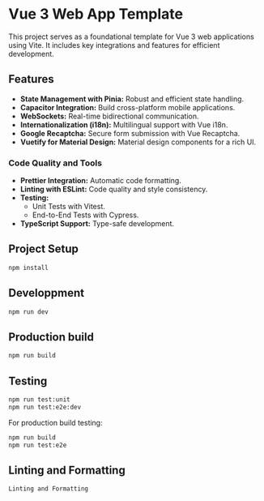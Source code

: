 # Vue 3 Web App Template

This project serves as a foundational template for Vue 3 web applications using Vite. It includes key integrations and features for efficient development.

## Features

- **State Management with Pinia:** Robust and efficient state handling.
- **Capacitor Integration:** Build cross-platform mobile applications.
- **WebSockets:** Real-time bidirectional communication.
- **Internationalization (i18n):** Multilingual support with Vue i18n.
- **Google Recaptcha:** Secure form submission with Vue Recaptcha.
- **Vuetify for Material Design:** Material design components for a rich UI.

### Code Quality and Tools

- **Prettier Integration:** Automatic code formatting.
- **Linting with ESLint:** Code quality and style consistency.
- **Testing:**
  - Unit Tests with Vitest.
  - End-to-End Tests with Cypress.
- **TypeScript Support:** Type-safe development.

## Project Setup

```sh
npm install
```

## Developpment 

```sh
npm run dev
```

## Production build

```sh
npm run build
```

## Testing
```sh
npm run test:unit
npm run test:e2e:dev
```
For production build testing:
```sh
npm run build
npm run test:e2e
```

## Linting and Formatting
```sh
Linting and Formatting
```
